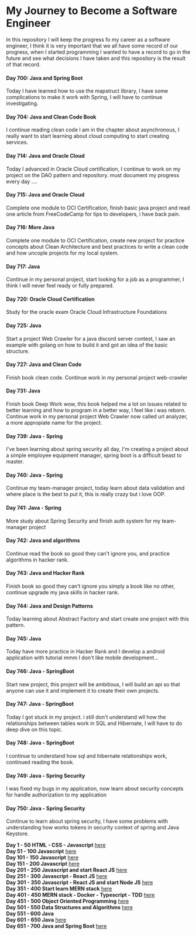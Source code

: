 # My Journey to Become a Software Engineer

In this repository I will keep the progress fo my career as a software engineer, I think
it is very important that we all have some record of our progress, when I started
programming I wanted to have a record to go in the future and see what decisions I have
taken and this repository is the result of that record.

#### Day 700: Java and Spring Boot

Today I have learned how to use the mapstruct library, I have some complications to make
it work with Spring, I will have to continue investigating.

#### Day 704: Java and Clean Code Book

I continue reading clean code I am in the chapter about asynchronous, I really want to
start learning about cloud computing to start creating services.

#### Day 714: Java and Oracle Cloud

Today I advanced in Oracle Cloud certification, I continue to work on my project on the
DAO pattern and repository. must document my progress every day ....

#### Day 715: Java and Oracle Cloud

Complete one module to OCI Certification, finish basic java project and read one article
from FreeCodeCamp for tips to developers, i have back pain.

#### Day 716: More Java

Complete one module to OCI Certification, create new project for practice concepts about
Clean Architecture and best practices to write a clean code and how uncople projects for
my local system.

#### Day 717: Java

Continue in my personal project, start looking for a job as a programmer, I think I will
never feel ready or fully prepared.

#### Day 720: Oracle Cloud Certification

Study for the oracle exam Oracle Cloud Infrastructure Foundations

#### Day 725: Java

Start a project Web Crawler for a java discord server contest, I saw an example with
golang on how to build it and got an idea of the basic structure.

#### Day 727: Java and Clean Code

Finish book clean code. Continue work in my personal project web-crawler

#### Day 731: Java

Finish book Deep Work wow, this book helped me a lot on issues related to better learning
and how to program in a better way, I feel like i was reborn. Continue work in my personal
project Web Crawler now called url analyzer, a more appropiate name for the project.

#### Day 739: Java - Spring

I've been learning about spring security all day, I'm creating a project about a simple
employee equipment manager, spring boot is a difficult beast to master.

#### Day 740: Java - Spring

Continue my team-manager project, today learn about data validation and where place is the
best to put it, this is really crazy but i love OOP.

#### Day 741: Java - Spring

More study about Spring Security and finish auth system for my team-manager project

#### Day 742: Java and algorithms

Continue read the book so good they can't ignore you, and practice algorithms in hacker
rank.

#### Day 743: Java and Hacker Rank

Finish book so good they can't ignore you simply a book like no other, continue upgrade my
java skills in hacker rank.

#### Day 744: Java and Design Patterns

Today learning about Abstract Factory and start create one project with this pattern.

#### Day 745: Java

Today have more practice in Hacker Rank and I develop a android application with tutorial
mmm I don't like mobile development...

#### Day 746: Java - SpringBoot
Start new project, this project will be ambitious, I will build an api so that anyone can use it and implement it to create their own projects.

#### Day 747: Java - SpringBoot
Today I got stuck in my project. i still don't understand wll how the relationships between tables work in SQL and Hibernate, I will have to do deep dive on this topic.

#### Day 748: Java - SpringBoot
I continue to understand how sql and hibernate relationships work, continued reading the book.

#### Day 749: Java - Spring Security
I was fixed my bugs in my application, now learn about security concepts for handle authorization to my application

#### Day 750: Java - Spring Security
Continue to learn about spring security, I have some problems with understanding how works tokens in security context of spring and Java Keystore.


**Day 1 - 50 HTML - CSS - Javascript**  [here](./day0-50.md)</br>
**Day 51 - 100 Javascript** [here](./day51-100.md)</br>
**Day 101 - 150 Javascript** [here](./day101-150.md)</br>
**Day 151 - 200 Javascript** [here](./day151-200.md)</br>
**Day 201 - 250 Javascript and start React JS** [here](day201-250.md)</br>
**Day 251 - 300 Javascript - React JS** [here](day251-300.md)</br>
**Day 301 - 350 Javascript - React JS and start Node JS** [here](day301-350.md)</br>
**Day 351 - 400 Start learn MERN stack** [here](day351-400.md)</br>
**Day 401 - 450 MERN stack - Docker - Typescript - TDD** [here](day401-450.md)</br>
**Day 451 - 500 Object Oriented Programming** [here](day451-500.md)</br>
**Day 501 - 550 Data Structures and Algorithms** [here](day501-550.md)</br>
**Day 551 - 600 Java**</br>
**Day 601 - 650 Java** [here](day601-650.md)</br>
**Day 651 - 700 Java and Spring Boot** [here](days651-700.md)</br>


